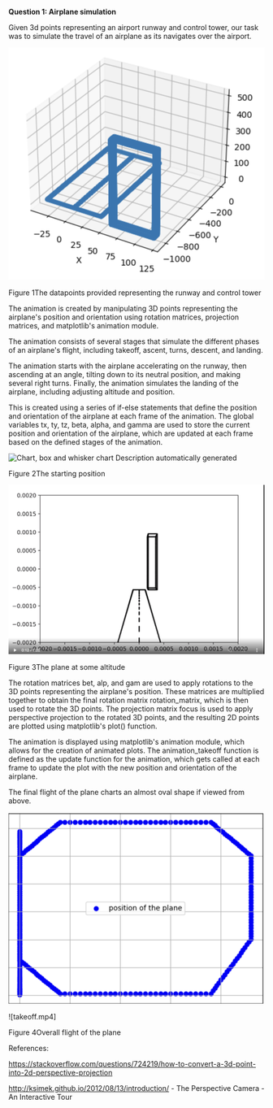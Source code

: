 **Question 1: Airplane simulation**

Given 3d points representing an airport runway and control tower, our
task was to simulate the travel of an airplane as its navigates over the
airport.

![](image1.png)

Figure 1The datapoints provided representing the runway and control
tower

The animation is created by manipulating 3D points representing the
airplane\'s position and orientation using rotation matrices, projection
matrices, and matplotlib\'s animation module.

The animation consists of several stages that simulate the different
phases of an airplane\'s flight, including takeoff, ascent, turns,
descent, and landing.

The animation starts with the airplane accelerating on the runway, then
ascending at an angle, tilting down to its neutral position, and making
several right turns. Finally, the animation simulates the landing of the
airplane, including adjusting altitude and position.

This is created using a series of if-else statements that define the
position and orientation of the airplane at each frame of the animation.
The global variables tx, ty, tz, beta, alpha, and gamma are used to
store the current position and orientation of the airplane, which are
updated at each frame based on the defined stages of the animation.

![Chart, box and whisker chart Description automatically
generated](image2.png)

Figure 2The starting position

![](image3.png)

Figure 3The plane at some altitude

The rotation matrices bet, alp, and gam are used to apply rotations to
the 3D points representing the airplane\'s position. These matrices are
multiplied together to obtain the final rotation matrix rotation_matrix,
which is then used to rotate the 3D points. The projection matrix focus
is used to apply perspective projection to the rotated 3D points, and
the resulting 2D points are plotted using matplotlib\'s plot() function.

The animation is displayed using matplotlib\'s animation module, which
allows for the creation of animated plots. The animation_takeoff
function is defined as the update function for the animation, which gets
called at each frame to update the plot with the new position and
orientation of the airplane.

The final flight of the plane charts an almost oval shape if viewed from
above.

![](image4.png)

![takeoff.mp4]

Figure 4Overall flight of the plane

References:

<https://stackoverflow.com/questions/724219/how-to-convert-a-3d-point-into-2d-perspective-projection>

<http://ksimek.github.io/2012/08/13/introduction/> - The Perspective Camera - An Interactive Tour


